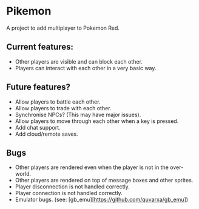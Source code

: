 Pikemon
========

A project to add multiplayer to Pokemon Red.

## Current features:

* Other players are visible and can block each other.
* Players can interact with each other in a very basic way.

## Future features?

* Allow players to battle each other.
* Allow players to trade with each other.
* Synchronise NPCs? (This may have major issues).
* Allow players to move through each other when a key is pressed.
* Add chat support.
* Add cloud/remote saves.

## Bugs

* Other players are rendered even when the player is not in the over-world.
* Other players are rendered on top of message boxes and other sprites.
* Player disconnection is not handled correctly.
* Player connection is not handled correctly.
* Emulator bugs. (see: [gb_emu][https://github.com/quvarxa/gb_emu])
